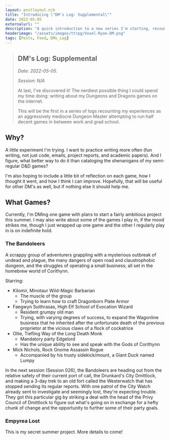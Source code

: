 ```yaml
---
layout: postlayout.njk
title: "Introducing \"DM's Log: Supplemental\""
date: 2022-05-05
externalurl: ""
description: "A quick introduction to a new series I'm starting, recounting my adventures DMing D&D games for friends."
headerimage: "/assets/images/ttrpg/Voxel-Ryan-DM.png"
tags: [Posts, Feed, DMs_Log]
---
```


> ## DM's Log: Supplemental
>
> _Date: 2022-05-05._
>
> _Session: N/A_
>
> At last, I've discovered it! The nerdiest possible thing I could spend my time doing: writing about my Dungeons and Dragons games on the internet.
>
> This will be the first in a series of logs recounting my experiences as an aggressively mediocre Dungeon Master attempting to run half decent games in between work and grad school.

## Why?

A little experiment I'm trying. I want to practice writing more often (fun writing, not just code, emails, project reports, and academic papers). And I figure, what better way to do it than cataloging the shenanigans of my semi-regular D&D games?

I'm also hoping to include a little bit of reflection on each game, how I thought it went, and how I think I can improve. Hopefully, that will be useful for other DM's as well, but if nothing else it should help me.

## What Games?

Currently, I'm DMing one game with plans to start a fairly ambitious project this summer. I may also write about some of the games I play in, if the mood strikes me, though I just wrapped up one game and the other I regularly play in is on indefinite hold.

### The Bandoleers

A scrappy group of adventurers grappling with a mysterious outbreak of undead and plague, the many dangers of open road and claustrophobic dungeon, and the struggles of operating a small business; all set in the homebrew world of Corithynn.

Starring:
* Kilomir, Minotaur Wild-Magic Barbarian
    * The muscle of the group
    * Trying to learn how to craft Dragonborn Plate Armor
* Faegwyn Suithrasas, High Elf School of Evocation Wizard
    * Resident grumpy old man
    * Trying, with varying degrees of success, to expand the Wagonline business that he inherited after the unfortunate death of the previous proprietor at the vicious claws of a flock of cockatrice
* Ollie, Tiefling Way of the Long Death Monk
    * Mandatory party Edgelord
    * Has the unique ability to see and speak with the Gods of Corithynn
* Mick Nichols, Rock Gnome Assassin Rogue
    * Accompanied by his trusty sidekick/mount, a Giant Duck named Lumpy

In the next session (Session 026), the Bandoleers are heading out from the relative safety of their current port of call, the Drunkard's City Dmittlock, and making a 3-day trek to an old fort called the Westerwatch that has stopped sending its regular reports.
With one patrol of the City Watch already sent to investigate and seemingly lost, they're expecting trouble.
They got this particular gig by striking a deal with the head of the Privy Council of Dmittlock to figure out what's going on in exchange for a hefty chunk of change and the opportunity to further some of their party goals.

### Empyrea Lost

This is my secret summer project. More details to come!
